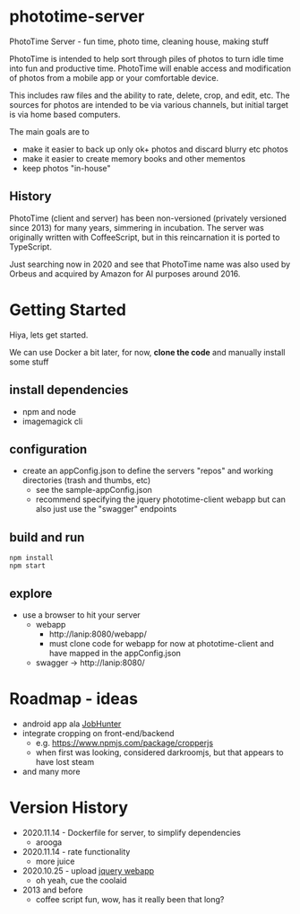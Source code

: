 # phototime-server
PhotoTime Server - fun time, photo time, cleaning house, making stuff

PhotoTime is intended to help sort through piles of photos to turn idle time into fun and productive time.
PhotoTime will enable access and modification of photos from a mobile app or your comfortable device.

This includes raw files and the ability to rate, delete, crop, and edit, etc.
The sources for photos are intended to be via various channels, but initial target is via home based computers.

The main goals are to
* make it easier to back up only ok+ photos and discard blurry etc photos
* make it easier to create memory books and other mementos
* keep photos "in-house" 

## History

PhotoTime (client and server) has been non-versioned (privately versioned since 2013) for many years, simmering in incubation.
The server was originally written with CoffeeScript, but in this reincarnation it is ported to TypeScript.

Just searching now in 2020 and see that PhotoTime name was also used by Orbeus and acquired by Amazon for AI purposes around 2016.

# Getting Started
Hiya, lets get started.

We can use Docker a bit later, for now, <b>clone the code</b> and manually install some stuff

## install dependencies
* npm and node
* imagemagick cli

## configuration
* create an appConfig.json to define the servers "repos" and working directories (trash and thumbs, etc)
    * see the sample-appConfig.json
    * recommend specifying the jquery phototime-client webapp but can also just use the "swagger" endpoints

## build and run
```
npm install
npm start
```

## explore
* use a browser to hit your server
    * webapp
        * http://lanip:8080/webapp/
        * must clone code for webapp for now at phototime-client and have mapped in the appConfig.json
    * swagger -> http://lanip:8080/

# Roadmap - ideas
* android app ala [JobHunter](https://play.google.com/store/apps/details?id=com.mirsaes.jobhunter)
* integrate cropping on front-end/backend
  * e.g. https://www.npmjs.com/package/cropperjs
  * when first was looking, considered darkroomjs, but that appears to have lost steam
* and many more
  
# Version History
* 2020.11.14 - Dockerfile for server, to simplify dependencies
  * arooga
* 2020.11.14 - rate functionality
  * more juice 
* 2020.10.25 - upload [jquery webapp](https://github.com/mirsaes/phototime-client)
  * oh yeah, cue the coolaid
* 2013 and before
  * coffee script fun, wow, has it really been that long?
